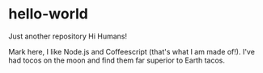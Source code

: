 # hello-world
Just another repository
Hi Humans!

Mark here, I like Node.js and Coffeescript (that's what I am made of!).
I've had tocos on the moon and find them far superior to Earth tacos.
